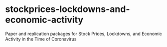 # stockprices-lockdowns-and-economic-activity
Paper and replication packages for Stock Prices, Lockdowns, and Economic Activity in the Time of Coronavirus
